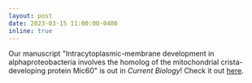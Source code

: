 ```yaml
---
layout: post
date: 2023-03-15 11:00:00-0400
inline: true
---
```


Our manuscript "Intracytoplasmic-membrane development in alphaproteobacteria involves the homolog of the mitochondrial crista-developing protein Mic60" is out in <i>Current Biology</i>! Check it out [here](https://doi.org/10.1016/j.cub.2023.02.059).
